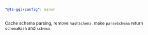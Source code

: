 ```yaml
---
"@ts-gql/config": minor
---
```


Cache schema parsing, remove `hashSchema`, make `parseSchema` return `schemaHash` and `schema`
